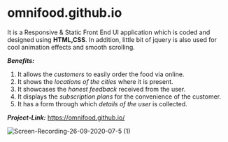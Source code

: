 # omnifood.github.io
It is a Responsive & Static Front End UI application which is coded and designed using **HTML,CSS**.
In addition, little bit of jquery is also used for cool animation effects and smooth scrolling.

***Benefits:***
1. It allows the *customers* to easily order the food via online.
2. It shows the *locations of the cities* where it is present.
3. It showcases the *honest feedback* received from the user.
4. It displays the *subscription plans* for the convenience of the customer.
5. It has a form through which *details of the user* is collected.

***Project-Link:*** https://omnifood.github.io/

![Screen-Recording-26-09-2020-07-5 (1)](https://user-images.githubusercontent.com/71897469/94328348-6bcafe00-ffcf-11ea-95bd-5b26cacfe5dc.gif)





